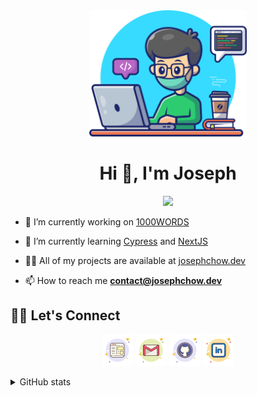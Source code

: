 <center>
  <img width="50%" height="auto" src="./assets/images/main.png" />
</center>
<h1 align="center">Hi 👋, I'm Joseph</h1>

<p align="center">
  <a href="https://github.com/DenverCoder1/readme-typing-svg"><img src="https://readme-typing-svg.herokuapp.com?font=Montserrat&duration=3000&color=FA7268&center=true&vCenter=true&multiline=true&width=500&height=60&lines=I+am+a+self-taught+Frontend+Developer+;Learning+and+creating+are+my+passions"></a>
</p>

- 🔭 I’m currently working on [1000WORDS](https://github.com/chowjiaming/1000WORDS)

- 🌱 I’m currently learning [Cypress](https://www.cypress.io/) and [NextJS](https://nextjs.org/)

- 👨‍💻 All of my projects are available at [josephchow.dev](https://josephchow.dev)

- 📫 How to reach me **contact@josephchow.dev**

## 🙋‍♀️ Let's Connect

<p align="center">
  <a href="https://josephchow.dev"><img src="./assets/icons/website.png" alt="Website"/></a>
	<a href="mailto:contact@josephchow.dev"><img src="./assets/icons/email.png" alt="Gmail"/></a>
	<a href="https://github.com/chowjiaming"><img src="./assets/icons/github.png" alt="GitHub"/></a>
	<a href="https://linkedin.com/in/chowjiaming"><img src="./assets/icons/linkedin.png" alt="LinkedIn"/></a>
</p>

<details>
<summary>GitHub stats</summary>

## ![GitHub Streak](https://github-readme-streak-stats.herokuapp.com/?user=chowjiaming)

</details>

